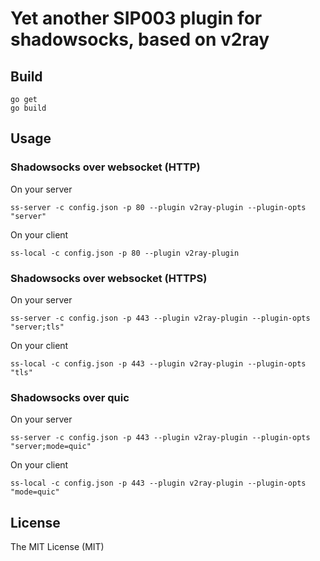 # Yet another SIP003 plugin for shadowsocks, based on v2ray

## Build

```
go get
go build
```

## Usage

### Shadowsocks over websocket (HTTP)

On your server

```
ss-server -c config.json -p 80 --plugin v2ray-plugin --plugin-opts "server"
```

On your client

```
ss-local -c config.json -p 80 --plugin v2ray-plugin
```

### Shadowsocks over websocket (HTTPS)

On your server

```
ss-server -c config.json -p 443 --plugin v2ray-plugin --plugin-opts "server;tls"
```

On your client

```
ss-local -c config.json -p 443 --plugin v2ray-plugin --plugin-opts "tls"
```

### Shadowsocks over quic

On your server

```
ss-server -c config.json -p 443 --plugin v2ray-plugin --plugin-opts "server;mode=quic"
```

On your client

```
ss-local -c config.json -p 443 --plugin v2ray-plugin --plugin-opts "mode=quic"
```

## License

The MIT License (MIT)
